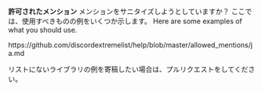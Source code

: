 **許可されたメンション** メンションをサニタイズしようとしていますか？ ここでは、使用すべきものの例をいくつか示します。 Here are some examples of what you should use.

https\://github.com/discordextremelist/help/blob/master/allowed_mentions/ja.md

リストにないライブラリの例を寄稿したい場合は、プルリクエストをしてください。
